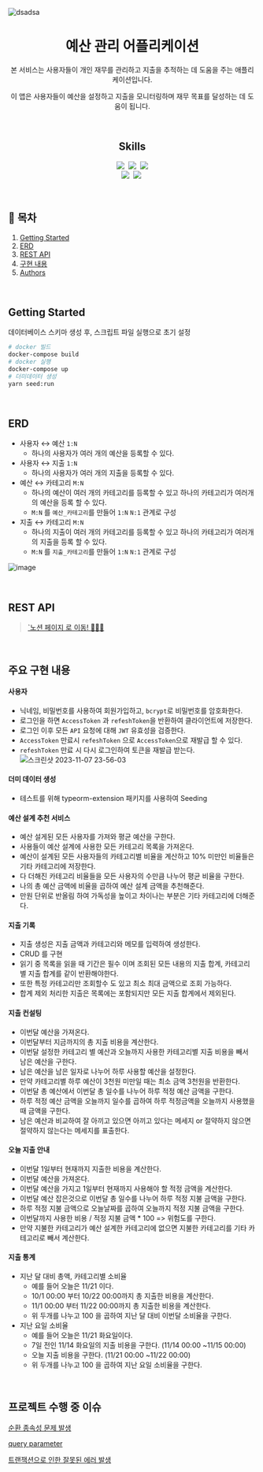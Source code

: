 ![dsadsa](https://github.com/developersomin/3-budget-management/assets/127207131/4e14f718-5465-4164-b4ab-6d36138b3130)

<h1 align="center">예산 관리 어플리케이션</h1>

<p align="center">
본 서비스는 사용자들이 개인 재무를 관리하고 지출을 추적하는 데 도움을 주는 애플리케이션입니다. 
<p align="center">
이 앱은 사용자들이 예산을 설정하고 지출을 모니터링하며 재무 목표를 달성하는 데 도움이 됩니다. 
</p>

<br>

<h2 align="center">Skills</h2>
<p align="center">
<img src="https://img.shields.io/badge/Node.js-339933">&nbsp;
<img src="https://img.shields.io/badge/Nest.js-E0234E">&nbsp;
<img src="https://img.shields.io/badge/TypeScript-3178C6"><br>
<img src="https://img.shields.io/badge/TypeORM-fcad03">&nbsp;
<img src="https://img.shields.io/badge/MySQL-00758F">&nbsp;
</p>

<br>

## 📖 목차

1. [Getting Started](#Getting-Started)
2. [ERD](#ERD)
3. [REST API](#REST-API)
4. [구현 내용](#구현-내용)
5. [Authors](#Authors)

<br>

## Getting Started

데이터베이스 스키마 생성 후, 스크립트 파일 실행으로 초기 설정

```bash
# docker 빌드
docker-compose build
# docker 실행
docker-compose up
# 더미데이터 생성
yarn seed:run
```

<br>

## ERD

- 사용자 ↔️ 예산 `1:N`
    - 하나의 사용자가 여러 개의 예산을 등록할 수 있다. 
- 사용자 ↔️ 지출 `1:N`
    - 하나의 사용자가 여러 개의 지출을 등록할 수 있다. 
- 예산 ↔️ 카테고리 `M:N`
    - 하나의 예산이 여러 개의 카테고리를 등록할 수 있고 하나의 카테고리가 여러개의 예산을 등록 할 수 있다. 
    - `M:N` 를 `예산_카테고리`를 만들어 `1:N` `N:1` 관계로 구성 
- 지출 ↔️ 카테고리 `M:N`
    - 하나의 지출이 여러 개의 카테고리를 등록할 수 있고 하나의 카테고리가 여러개의 지출을 등록 할 수 있다.
    - `M:N` 를 `지출_카테고리`를 만들어 `1:N` `N:1` 관계로 구성

![image](https://github.com/developersomin/2-gis-best-restaurant/assets/127207131/2dcfe6fa-33d4-49ee-b560-cc4acbb85aa2)


<br>

## REST API

> [`노션 페이지 로 이동! 🏃🏻‍💨](https://quixotic-trust-a91.notion.site/4-REST-API-93fcfc452e364b08a482e4cc32649b68)

<br>

## 주요 구현 내용

#### 사용자
- 닉네임, 비밀번호를 사용하여 회원가입하고, `bcrypt`로 비밀번호를 암호화한다.
- 로그인을 하면 `AccessToken` 과 `refeshToken`을 반환하여 클라이언트에 저장한다.
- 로그인 이후 모든 `API` 요청에 대해 `JWT` 유효성을 검증한다.
- `AccessToken` 만료시 `refeshToken` 으로 `AccessToken`으로 재발급 할 수 있다.
- `refeshToken` 만료 시 다시 로그인하여 토큰을 재발급 받는다.
![스크린샷 2023-11-07 23-56-03](https://github.com/developersomin/2-gis-best-restaurant/assets/127207131/4d7a09f9-bedd-4e53-a5b4-138ec2bfa843)

#### 더미 데이터 생성
- 테스트를 위해 typeorm-extension 패키지를 사용하여 Seeding

#### 예산 설계 추천 서비스 
- 예산 설게된 모든 사용자를 가져와 평균 예산을 구한다.
- 사용들이 예산 설계에 사용한 모든 카테고리 목록을 가져온다.
- 예산이 설계된 모든 사용자들의 카테고리별 비율을 계산하고 10% 미만인 비율들은 기타 카테고리에 저장한다.
- 다 더해진 카테고리 비율들을 모든 사용자의 수만큼 나누어 평균 비율을 구한다.
- 나의 총 예산 금액에 비율을 곱하여 예산 설계 금액을 추천해준다.
- 만원 단위로 반올림 하여 가독성을 높이고 차이나는 부분은 기타 카테고리에 더해준다.

#### 지출 기록
- 지출 생성은 지출 금액과 카테고리와 메모를 입력하여 생성한다.
- CRUD 를 구현
- 읽기 중 목록을 읽을 때 기간은 필수 이며 조회된 모든 내용의 지출 합계, 카테고리별 지출 합계를 같이 반환해야한다. 
- 또한 특정 카테고리만 조회할수 도 있고 최소 최대 금액으로 조회 가능하다.
- 합계 제외 처리한 지출은 목록에는 포함되지만 모든 지출 합계에서 제외된다.
  
#### 지출 컨설팅 
- 이번달 예산을 가져온다.
- 이번달부터 지금까지의 총 지출 비용을 계산한다.
- 이번달 설정한 카테고리 별 예산과 오늘까지 사용한 카테고리별 지출 비용을 빼서 남은 예산을 구한다.
- 남은 예산을 남은 일자로 나누어 하루 사용할 예산을 설정한다.
- 만약 카테고리별 하루 예산이 3천원 미만일 때는 최소 금액 3천원을 반환한다. 
- 이번달 총 예산에서 이번달 총 일수를 나누어 하루 적정 예산 금액을 구한다.
- 하루 적정 예산 금액을 오늘까지 일수를 곱하여 하루 적정금액을 오늘까지 사용했을 때 금액을 구한다.
- 남은 예산과 비교하여 잘 아끼고 있으면 아끼고 있다는 메세지 or 절약하지 않으면 절약하지 않는다는 메세지를 표출한다. 

#### 오늘 지출 안내
- 이번달 1일부터 현재까지 지출한 비용을 계산한다.
- 이번달 예산을 가져온다.
- 이번달 예산을 가지고 1일부터 현재까지 사용해야 할 적정 금액을 계산한다.
- 이번달 예산 잡은것으로 이번달 총 일수를 나누어 하루 적정 지불 금액을 구한다.
- 하루 적정 지불 금액으로 오늘날짜를 곱하여 오늘까지 적정 지불 금액을 구한다.
- 이번달까지 사용한 비용 / 적정 지불 금액 * 100  => 위험도를 구한다.
- 만약 지불한 카테고리가 예산 설계한 카테고리에 없으면 지불한 카테고리를 기타 카테고리로 빼서 계산한다.

#### 지출 통계 
- 지난 달 대비 총액, 카테고리별 소비율
    - 예를 들어 오늘은 11/21 이다.
    - 10/1 00:00 부터 10/22 00:00까지 총 지출한 비용을 계산한다.
    - 11/1 00:00 부터 11/22 00:00까지 총 지출한 비용을 계산한다.
    - 위 두개를 나누고 100 을 곱하여 지난 달 대비 이번달 소비율을 구한다.
- 지난 요일 소비율 
    - 예를 들어 오늘은 11/21 화요일이다.
    - 7일 전인 11/14 화요일의 지출 비용을 구한다. (11/14 00:00 ~11/15 00:00)
    - 오늘 지출 비용을 구한다. (11/21 00:00 ~11/22 00:00)
    - 위 두개를 나누고 100 을 곱하여 지난 요일 소비율을 구한다.

<br>

## 프로젝트 수행 중 이슈
 [ 순환 종속성 문제 발생 ](https://quixotic-trust-a91.notion.site/6fb1694abc444eec95e9cee1ef4a918f)

 [ query parameter ](https://quixotic-trust-a91.notion.site/query-parameter-8d3fb1a1698348cbbdc66d523a932b12?pvs=4)

[ 트랜잭션으로 인한 잘못된 에러 발생 ](https://quixotic-trust-a91.notion.site/702f2271de97482390ef38db63d2832e?pvs=4)

<br>